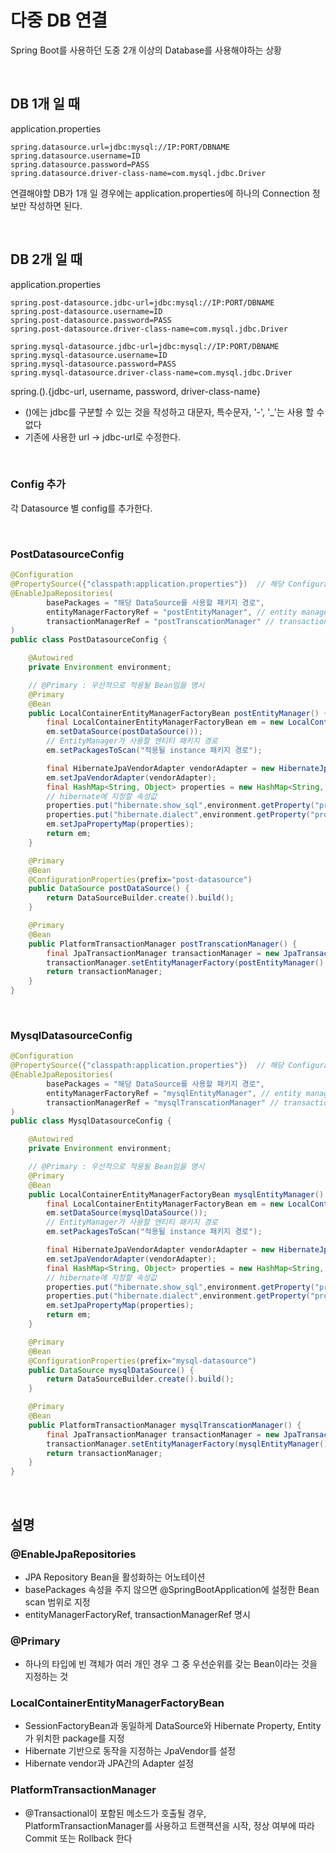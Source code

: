 # 다중 DB 연결
Spring Boot를 사용하던 도중 2개 이상의 Database를 사용해야하는 상황

<br>

## DB 1개 일 때
application.properties 
```
spring.datasource.url=jdbc:mysql://IP:PORT/DBNAME
spring.datasource.username=ID
spring.datasource.password=PASS
spring.datasource.driver-class-name=com.mysql.jdbc.Driver
```

연결해야할 DB가 1개 일 경우에는 application.properties에 하나의 Connection 정보만 작성하면 된다.

<br>

## DB 2개 일 때
application.properties 
```
spring.post-datasource.jdbc-url=jdbc:mysql://IP:PORT/DBNAME
spring.post-datasource.username=ID
spring.post-datasource.password=PASS
spring.post-datasource.driver-class-name=com.mysql.jdbc.Driver

spring.mysql-datasource.jdbc-url=jdbc:mysql://IP:PORT/DBNAME
spring.mysql-datasource.username=ID
spring.mysql-datasource.password=PASS
spring.mysql-datasource.driver-class-name=com.mysql.jdbc.Driver
```

spring.().{jdbc-url, username, password, driver-class-name}

- ()에는 jdbc를 구분할 수 있는 것을 작성하고 대문자, 특수문자, '-', '_'는 사용 할 수 없다
- 기존에 사용한 url -> jdbc-url로 수정한다.

<br>

### Config 추가
각 Datasource 별 config를 추가한다.

<br>

### PostDatasourceConfig
``` java
@Configuration
@PropertySource({"classpath:application.properties"})  // 해당 Configuration 클래스가 읽을 properties 명시
@EnableJpaRepositories(
        basePackages = "해당 DataSource를 사용할 패키지 경로",
        entityManagerFactoryRef = "postEntityManager", // entity manager bean 이름
        transactionManagerRef = "postTranscationManager" // transaction manager bean 이름
)
public class PostDatasourceConfig {

    @Autowired
    private Environment environment;

    // @Primary : 우선적으로 적용될 Bean임을 명시 
    @Primary
    @Bean
    public LocalContainerEntityManagerFactoryBean postEntityManager() {
        final LocalContainerEntityManagerFactoryBean em = new LocalContainerEntityManagerFactoryBean();
        em.setDataSource(postDataSource());
        // EntityManager가 사용할 엔티티 패키지 경로
        em.setPackagesToScan("적용될 instance 패키지 경로");

        final HibernateJpaVendorAdapter vendorAdapter = new HibernateJpaVendorAdapter();
        em.setJpaVendorAdapter(vendorAdapter);
        final HashMap<String, Object> properties = new HashMap<String, Object>();
        // hibernate에 지정할 속성값
        properties.put("hibernate.show_sql",environment.getProperty("properties 설정한 Key값"));
        properties.put("hibernate.dialect",environment.getProperty("properties 설정한 Key값"));
        em.setJpaPropertyMap(properties);
        return em;
    }

    @Primary
    @Bean
    @ConfigurationProperties(prefix="post-datasource")
    public DataSource postDataSource() {
        return DataSourceBuilder.create().build();
    }

    @Primary
    @Bean
    public PlatformTransactionManager postTranscationManager() {
        final JpaTransactionManager transactionManager = new JpaTransactionManager();
        transactionManager.setEntityManagerFactory(postEntityManager().getObject());
        return transactionManager;
    }
}
```

<br>

### MysqlDatasourceConfig
``` java
@Configuration
@PropertySource({"classpath:application.properties"})  // 해당 Configuration 클래스가 읽을 properties 명시
@EnableJpaRepositories(
        basePackages = "해당 DataSource를 사용할 패키지 경로",
        entityManagerFactoryRef = "mysqlEntityManager", // entity manager bean 이름
        transactionManagerRef = "mysqlTranscationManager" // transaction manager bean 이름
)
public class MysqlDatasourceConfig {

    @Autowired
    private Environment environment;

    // @Primary : 우선적으로 적용될 Bean임을 명시 
    @Primary
    @Bean
    public LocalContainerEntityManagerFactoryBean mysqlEntityManager() {
        final LocalContainerEntityManagerFactoryBean em = new LocalContainerEntityManagerFactoryBean();
        em.setDataSource(mysqlDataSource());
        // EntityManager가 사용할 엔티티 패키지 경로
        em.setPackagesToScan("적용될 instance 패키지 경로");

        final HibernateJpaVendorAdapter vendorAdapter = new HibernateJpaVendorAdapter();
        em.setJpaVendorAdapter(vendorAdapter);
        final HashMap<String, Object> properties = new HashMap<String, Object>();
        // hibernate에 지정할 속성값
        properties.put("hibernate.show_sql",environment.getProperty("properties 설정한 Key값"));
        properties.put("hibernate.dialect",environment.getProperty("properties 설정한 Key값"));
        em.setJpaPropertyMap(properties);
        return em;
    }

    @Primary
    @Bean
    @ConfigurationProperties(prefix="mysql-datasource")
    public DataSource mysqlDataSource() {
        return DataSourceBuilder.create().build();
    }

    @Primary
    @Bean
    public PlatformTransactionManager mysqlTranscationManager() {
        final JpaTransactionManager transactionManager = new JpaTransactionManager();
        transactionManager.setEntityManagerFactory(mysqlEntityManager().getObject());
        return transactionManager;
    }
}
```

<br>

## 설명
### @EnableJpaRepositories
- JPA Repository Bean을 활성화하는 어노테이션
- basePackages 속성을 주지 않으면 @SpringBootApplication에 설정한 Bean scan 범위로 지정
- entityManagerFactoryRef, transactionManagerRef 명시

### @Primary
- 하나의 타입에 빈 객체가 여러 개인 경우 그 중 우선순위를 갖는 Bean이라는 것을 지정하는 것

### LocalContainerEntityManagerFactoryBean
- SessionFactoryBean과 동일하게 DataSource와 Hibernate Property, Entity가 위치한 package를 지정
- Hibernate 기반으로 동작을 지정하는 JpaVendor를 설정
- Hibernate vendor과 JPA간의 Adapter 설정

### PlatformTransactionManager
- @Transactional이 포함된 메소드가 호출될 경우, PlatformTransactionManager를 사용하고 트랜잭션을 시작, 정상 여부에 따라 Commit 또는 Rollback 한다